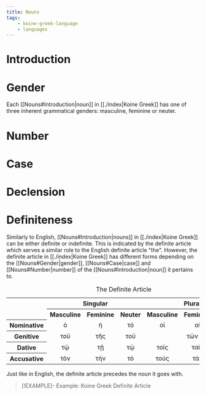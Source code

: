 ```yaml
---
title: Nouns
tags:
    - koine-greek-language
    - languages
---
```


# Introduction

# Gender

Each [[Nouns#Introduction|noun]] in [[./index|Koine Greek]] has one of three inherent grammatical genders: masculine, feminine or neuter. 

# Number

# Case

# Declension

# Definiteness

Similarly to English, [[Nouns#Introduction|nouns]] in [[./index|Koine Greek]] can be either definite or indefinite. This is indicated by the definite article which serves a similar role to the English definite article "the". However, the definite article in [[./index|Koine Greek]] has different forms depending on the [[Nouns#Gender|gender]], [[Nouns#Case|case]] and [[Nouns#Number|number]] of the [[Nouns#Introduction|noun]] it pertains to.

<table>
<caption>The Definite Article</caption>
<tr>
<th rowspan="2"></th>
<th colspan="3" style="text-align: center">Singular</th>
<th colspan="3" style="text-align: center">Plural</th>
</tr>
<tr>
<th style="text-align: center">Masculine</th>
<th style="text-align: center">Feminine</th>
<th style="text-align: center">Neuter</th>
<th style="text-align: center">Masculine</th>
<th style="text-align: center">Feminine</th>
<th style="text-align: center">Neuter</th>
</tr>
<tr>
<th style="text-align: center">Nominative</th>
<td style="text-align: center">ὁ</td>
<td style="text-align: center">ἡ</td>
<td style="text-align: center">τό</td>
<td style="text-align: center">οἱ</td>
<td style="text-align: center">αἱ</td>
<td style="text-align: center">τά</td>
</tr>
<tr>
<th style="text-align: center">Genitive</th>
<td style="text-align: center">τοῦ</td>
<td style="text-align: center">τῆς</td>
<td style="text-align: center">τοῦ</td>
<td style="text-align: center" colspan=3>τῶν</td>
</tr>
<tr>
<th style="text-align: center">Dative</th>
<td style="text-align: center">τῷ</td>
<td style="text-align: center">τῇ</td>
<td style="text-align: center">τῷ</td>
<td style="text-align: center">τοῖς</td>
<td style="text-align: center">ταῖς</td>
<td style="text-align: center">τοῖς</td>
</tr>
<tr>
<th style="text-align: center">Accusative</th>
<td style="text-align: center">τόν</td>
<td style="text-align: center">τήν</td>
<td style="text-align: center">τό</td>
<td style="text-align: center">τούς</td>
<td style="text-align: center">τάς</td>
<td style="text-align: center">τά</td>
</tr>
</table>

Just like in English, the definite article precedes the noun it goes with.

>[!EXAMPLE]- Example: Koine Greek Definite Article
>
>
>